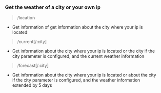 ### Get the weather of a city or your own ip

> /location
- Get information of get information about the city where your ip is located

> /current[/:city]
- Get information about the city where your ip is located or the city if the city parameter is configured, and the current weather information

> /forecast[/:city]
- Get information about the city where your ip is located or about the city if the city parameter is configured, and the weather information extended by 5 days
